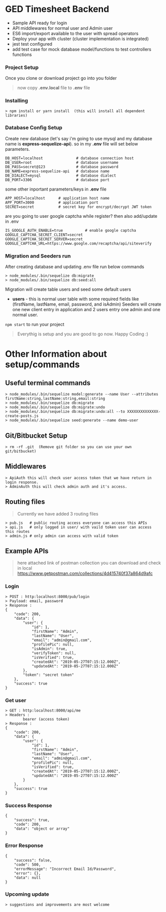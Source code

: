 # GED Timesheet Backend

- Sample API ready for login
- API middlewares for normal user and Admin user
- ES6 import/export available to the user with spread operators
- Deploy your app with cluster (cluster implementation is integrated)
- jest test configured
- add test case for mock database model/functions to test controllers functions

### Project Setup

Once you clone or download project go into you folder

> now copy **.env.local** file to **.env** file

### Installing

```
> npm install or yarn install  (this will install all dependent libraries)
```

### Database Config Setup

Create new database (let's say i'm going to use mysql and my database name is **express-sequelize-api**).
so in my **.env** file will set below parameters.

```
DB_HOST=localhost               # database connection host
DB_USER=root                    # database username
DB_PASS=secret@123              # database password
DB_NAME=express-sequelize-api   # database name
DB_DIALECT=mysql                # database dialect
DB_PORT=3306                    # database port
```

some other inportant parameters/keys in **.env** file

```
APP_HOST=localhost      # application host name
APP_PORT=3000           # application port
SECRET=secret           # secret key for encrypt/decrypt JWT token
```

are you going to user google captcha while register? then also add/update in .env

```
IS_GOOGLE_AUTH_ENABLE=true          # enable google captcha
GOOGLE_CAPTCHA_SECRET_CLIENT=secret
GOOGLE_CAPTCHA_SECRET_SERVER=secret
GOOGLE_CAPTCHA_URL=https://www.google.com/recaptcha/api/siteverify
```

### Migration and Seeders run

After creating database and updating .env file run below commands

```
> node_modules/.bin/sequelize db:migrate
> node_modules/.bin/sequelize db:seed:all
```

Migration will create table users and seed some default users

- **users** - this is normal user table with some required fields like (firstName, lastName, email, password, and isAdmin)
  Seeders will create one new client entry in application and 2 users entry one admin and one normal user.

`npm start` to run your project

> Everythig is setup and you are good to go now. Happy Coding :)

# Other Information about setup/commands

## Useful terminal commands

```
> node_modules/.bin/sequelize model:generate --name User --attributes firstName:string,lastName:string,email:string
> node_modules/.bin/sequelize db:migrate
> node_modules/.bin/sequelize db:migrate:undo
> node_modules/.bin/sequelize db:migrate:undo:all --to XXXXXXXXXXXXXX-create-posts.js
> node_modules/.bin/sequelize seed:generate --name demo-user
```

## Git/Bitbucket Setup

```
> rm -rf .git  (Remove git folder so you can use your own git/bitbucket)
```

## Middlewares

```
> ApiAuth this will check user access token that we have return in login response.
> AdminAuth this will check admin auth and it's access.
```

## Routing files

> Currently we have added 3 routing files

```
> pub.js   # public routing access everyone can access this APIs
> api.js   # only logged in user/ with vaild token user can access this routes
> admin.js # only admin can access with valid token
```

## Example APIs

> here attached link of postman collection you can download and check in local
> https://www.getpostman.com/collections/4d415740f37a864d9afc

### Login

```
> POST : http:localhost:8000/pub/login
> Payload: email, password
> Response :
{
    "code": 200,
    "data": {
        "user": {
            "id": 1,
            "firstName": "Admin",
            "lastName": "User",
            "email": "admin@gmail.com",
            "profilePic": null,
            "isAdmin": true,
            "verifyToken": null,
            "isVerified": true,
            "createdAt": "2019-05-27T07:15:12.000Z",
            "updatedAt": "2019-05-27T07:15:12.000Z"
        },
        "token": "secret token"
    },
    "success": true
}
```

### Get user

```
> GET : http:localhost:8000/api/me
> Headers :
        bearer (access token)
> Response :
{
    "code": 200,
    "data": {
        "user": {
            "id": 1,
            "firstName": "Admin",
            "lastName": "User",
            "email": "admin@gmail.com",
            "profilePic": null,
            "isVerified": true,
            "createdAt": "2019-05-27T07:15:12.000Z",
            "updatedAt": "2019-05-27T07:15:12.000Z"
        }
    },
    "success": true
}
```

### Success Response

```
{
    "success": true,
    "code": 200,
    "data": "object or array"
}
```

### Error Response

```
{
    "success": false,
    "code": 500,
    "errorMessage": "Incorrect Email Id/Password",
    "error": {},
    "data": null
}
```

### Upcoming update

```
> suggestions and improvements are most welcome
```
